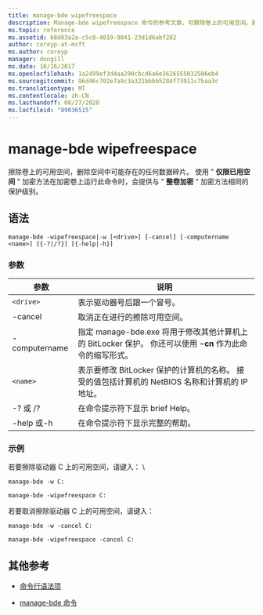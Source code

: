 ```yaml
---
title: manage-bde wipefreespace
description: Manage-bde wipefreespace 命令的参考文章，可擦除卷上的可用空间，删除空间中可能存在的任何数据碎片。
ms.topic: reference
ms.assetid: b8d83a2a-c5c8-4019-9041-23d1d6abf282
author: coreyp-at-msft
ms.author: coreyp
manager: dongill
ms.date: 10/16/2017
ms.openlocfilehash: 1a2499ef3d4aa290cbcd6a6e3626555032506eb4
ms.sourcegitcommit: 96d46c702e7a9c3a321bbbb5284f73911c7baa3c
ms.translationtype: MT
ms.contentlocale: zh-CN
ms.lasthandoff: 08/27/2020
ms.locfileid: "89036515"
---
```

# <a name="manage-bde-wipefreespace"></a>manage-bde wipefreespace

擦除卷上的可用空间，删除空间中可能存在的任何数据碎片。 使用 " **仅限已用空间** " 加密方法在加密卷上运行此命令时，会提供与 " **整卷加密** " 加密方法相同的保护级别。

## <a name="syntax"></a>语法

```
manage-bde -wipefreespace|-w [<drive>] [-cancel] [-computername <name>] [{-?|/?}] [{-help|-h}]
```

### <a name="parameters"></a>参数

| 参数 | 说明 |
| --------- | ----------- |
| `<drive>` | 表示驱动器号后跟一个冒号。 |
| -cancel | 取消正在进行的擦除可用空间。 |
| -computername | 指定 manage-bde.exe 将用于修改其他计算机上的 BitLocker 保护。 你还可以使用 **-cn** 作为此命令的缩写形式。 |
| `<name>` | 表示要修改 BitLocker 保护的计算机的名称。 接受的值包括计算机的 NetBIOS 名称和计算机的 IP 地址。 |
| -? 或 /? | 在命令提示符下显示 brief Help。 |
| -help 或-h | 在命令提示符下显示完整的帮助。 |

### <a name="examples"></a>示例

若要擦除驱动器 C 上的可用空间，请键入： \

```
manage-bde -w C:
```

```
manage-bde -wipefreespace C:
```

若要取消擦除驱动器 C 上的可用空间，请键入：

```
manage-bde -w -cancel C:
```

```
manage-bde -wipefreespace -cancel C:
```

## <a name="additional-references"></a>其他参考

- [命令行语法项](command-line-syntax-key.md)

- [manage-bde 命令](manage-bde.md)
